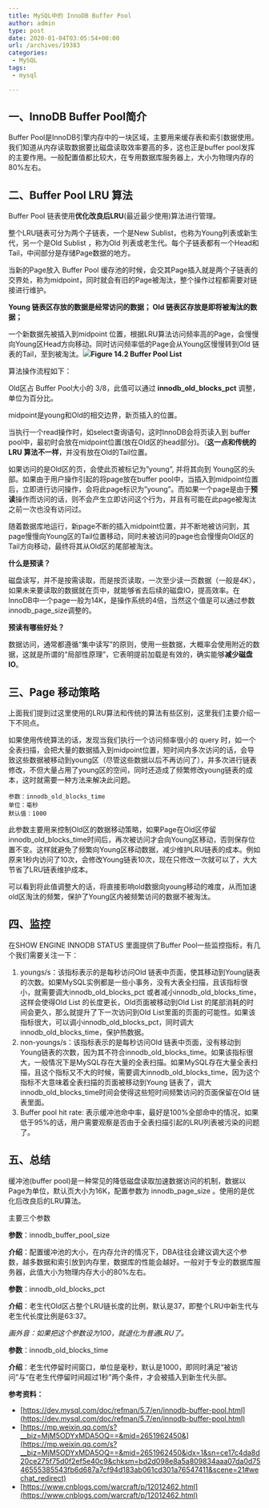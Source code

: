```yaml
---
title: MySQL中的 InnoDB Buffer Pool
author: admin
type: post
date: 2020-01-04T03:05:54+00:00
url: /archives/19383
categories:
 - MySQL
tags:
 - mysql

---
```

## 一、InnoDB Buffer Pool简介 

Buffer Pool是InnoDB引擎内存中的一块区域，主要用来缓存表和索引数据使用。我们知道从内存读取数据要比磁盘读取效率要高的多，这也正是buffer pool发挥的主要作用。一般配置值都比较大，在专用数据库服务器上，大小为物理内存的80%左右。

## 二、Buffer Pool LRU 算法 

Buffer Pool 链表使用**优化改良后LRU**(最近最少使用)算法进行管理。

整个LRU链表可分为两个子链表，一个是New Sublist，也称为Young列表或新生代，另一个是Old Sublist ，称为Old 列表或老生代。每个子链表都有一个Head和Tail，中间部分是存储Page数据的地方。

当新的Page放入 Buffer Pool 缓存池的时候，会交其Page插入就是两个子链表的交界处，称为midpoint，同时就会有旧的Page被淘汰，整个操作过程都需要对链接进行维护。

**Young 链表区存放的数据是经常访问的数据；
Old 链表区存放是即将被淘汰的数据；**

一个新数据先被插入到midpoint 位置，根据LRU算法访问频率高的Page，会慢慢向Young区Head方向移动。同时访问频率低的Page会从Young区慢慢转到Old 链表的Tail，至到被淘汰。![](https://blog.haohtml.com/wp-content/uploads/2020/01/innodb-buffer-pool-list.png)**Figure 14.2 Buffer Pool List**

算法操作流程如下：

Old区占 Buffer Pool大小的 3/8，此值可以通过 **innodb\_old\_blocks_pct** 调整，单位为百分比。

midpoint是young和Old的相交边界，新页插入的位置。

当执行一个read操作时，如select查询语句，这时InnoDB会将页读入到 buffer pool中，最初时会放在midpoint位置(放在Old区的head部分)。（**这一点和传统的LRU 算法不一样**，并没有放在Old的Tail位置。

如果访问的是Old区的页，会使此页被标记为”young”, 并将其向到 Young区的头部。如果由于用户操作引起的将page放在buffer pool中，当插入到midpoint位置后，立即进行访问操作，会将此page标识为”young”。而如果一个page是由于**预读**操作而访问的话，则不会产生立即访问这个行为，并且有可能在此page被淘汰之前一次也没有访问过。

随着数据库地运行，新page不断的插入midpoint位置，并不断地被访问到，其page慢慢向Young区的Tail位置移动，同时未被访问的page也会慢慢向Old区的Tail方向移动，最终将其从Old区的尾部被淘汰。

**什么是预读？**

磁盘读写，并不是按需读取，而是按页读取，一次至少读一页数据（一般是4K），如果未来要读取的数据就在页中，就能够省去后续的磁盘IO，提高效率。在InnoDB中一个page一般为14K，是操作系统的4倍，当然这个值是可以通过参数innodb\_page\_size调整的。

**预读有哪些好处？**

数据访问，通常都遵循“集中读写”的原则，使用一些数据，大概率会使用附近的数据，这就是所谓的“局部性原理”，它表明提前加载是有效的，确实能够**减少磁盘IO**。

## 三、Page 移动策略 

上面我们提到过这里使用的LRU算法和传统的算法有些区别，这里我们主要介绍一下不同点。

如果使用传统算法的话，发现当我们执行一个访问频率很小的 query 时，如一个全表扫描，会把大量的数据插入到midpoint位置，短时间内多次访问的话，会导致这些数据被移动到young区（尽管这些数据以后不再访问了），并多次进行链表修改，不但大量占用了young区的空间，同时还造成了频繁修改young链表的成本，这时就需要一种方法来解决此问题。

```
参数：innodb_old_blocks_time
单位：毫秒
默认值：1000
```

此参数主要用来控制Old区的数据移动策略，如果Page在Old区停留innodb\_old\_blocks_time时间后，再次被访问才会向Young区移动，否则保存位置不变。这样就避免了频繁向Young区移动数据，减少维护LRU链表的成本。例如原来1秒内访问了10次，会修改Young链表10次，现在只修改一次就可以了，大大节省了LRU链表维护成本。

可以看到将此值调整大的话，将直接影响old数据向young移动的难度，从而加速old区淘汰的频繁，保护了Young区内被频繁访问的数据不被淘汰。

## 四、监控 

在SHOW ENGINE INNODB STATUS 里面提供了Buffer Pool一些监控指标，有几个我们需要关注一下：

 1. youngs/s：该指标表示的是每秒访问Old 链表中页面，使其移动到Young链表的次数。如果MySQL实例都是一些小事务，没有大表全扫描，且该指标很小，就需要调大innodb\_old\_blocks\_pct 或者减小innodb\_old\_blocks\_time，这样会使得Old List 的长度更长，Old页面被移动到Old List 的尾部消耗的时间会更久，那么就提升了下一次访问到Old List里面的页面的可能性。如果该指标很大，可以调小innodb\_old\_blocks\_pct，同时调大innodb\_old\_blocks\_time，保护热数据。
 2. non-youngs/s：该指标表示的是每秒访问Old 链表中页面，没有移动到Young链表的次数，因为其不符合innodb\_old\_blocks\_time。如果该指标很大，一般情况下是MySQL存在大量的全表扫描。如果MySQL存在大量全表扫描，且这个指标又不大的时候，需要调大innodb\_old\_blocks\_time，因为这个指标不大意味着全表扫描的页面被移动到Young 链表了，调大innodb\_old\_blocks_time时间会使得这些短时间频繁访问的页面保留在Old 链表里面。
 3. Buffer pool hit rate: 表示缓冲池命中率，最好是100%全部命中的情况，如果低于95%的话，用户需要观察是否由于全表扫描引起的LRU列表被污染的问题了。

## 五、总结 

缓冲池(buffer pool)是一种常见的降低磁盘读取加速数据访问的机制，数据以Page为单位，默认页大小为16K，配置参数为 innodb\_page\_size 。使用的是优化后改良后的LRU算法。

主要三个参数

**参数**：innodb\_buffer\_pool_size

**介绍**：配置缓冲池的大小，在内存允许的情况下，DBA往往会建议调大这个参数，越多数据和索引放到内存里，数据库的性能会越好。一般对于专业的数据库服务器，此值大小为物理内存大小的80%左右。

**参数**：innodb\_old\_blocks_pct

**介绍**：老生代Old区占整个LRU链长度的比例，默认是37，即整个LRU中新生代与老生代长度比例是63:37。

_画外音：如果把这个参数设为100，就退化为普通LRU了。_

**参数**：innodb\_old\_blocks_time

**介绍**：老生代停留时间窗口，单位是毫秒，默认是1000，即同时满足“被访问”与“在老生代停留时间超过1秒”两个条件，才会被插入到新生代头部。

**参考资料：**

 * [https://dev.mysql.com/doc/refman/5.7/en/innodb-buffer-pool.html](https://dev.mysql.com/doc/refman/5.7/en/innodb-buffer-pool.html)
 * [https://mp.weixin.qq.com/s?__biz=MjM5ODYxMDA5OQ==&mid=2651962450&](https://mp.weixin.qq.com/s?__biz=MjM5ODYxMDA5OQ==&mid=2651962450&idx=1&sn=ce17c4da8d20ce275f75d0f2ef5e40c9&chksm=bd2d098e8a5a809834aaa07da0d7546555385543fb6d687a7cf94d183ab061cd301a76547411&scene=21#wechat_redirect)
 * [https://www.cnblogs.com/warcraft/p/12012462.html](https://www.cnblogs.com/warcraft/p/12012462.html)